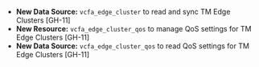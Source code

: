 * **New Data Source:** `vcfa_edge_cluster` to read and sync TM Edge Clusters [GH-11]
* **New Resource:** `vcfa_edge_cluster_qos` to manage QoS settings for TM Edge Clusters [GH-11]
* **New Data Source:** `vcfa_edge_cluster_qos` to read QoS settings for TM Edge Clusters [GH-11]
